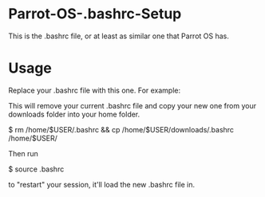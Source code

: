 # Parrot-OS-.bashrc-Setup

This is the .bashrc file, or at least as similar one that Parrot OS has.

# Usage

Replace your .bashrc file with this one. For example:

This will remove your current .bashrc file and copy your new one from your downloads folder into your home folder.

$ rm /home/$USER/.bashrc && cp /home/$USER/downloads/.bashrc /home/$USER/

Then run

$ source .bashrc

to "restart" your session, it'll load the new .bashrc file in.
